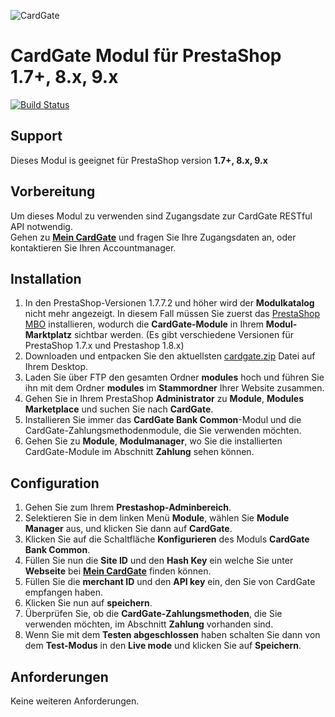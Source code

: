 ![CardGate](https://cdn.curopayments.net/thumb/200/logos/cardgate.png)

# CardGate Modul für PrestaShop 1.7+, 8.x, 9.x

[![Build Status](https://travis-ci.org/cardgate/prestashop17.svg?branch=master)](https://travis-ci.org/cardgate/prestashop17)

## Support

Dieses Modul is geeignet für PrestaShop version **1.7+, 8.x, 9.x**

## Vorbereitung

Um dieses Modul zu verwenden sind Zugangsdate zur CardGate RESTful API notwendig.  
Gehen zu [**Mein CardGate**](https://my.cardgate.com/) und fragen Sie Ihre Zugangsdaten an, oder kontaktieren Sie Ihren Accountmanager.

## Installation

1. In den PrestaShop-Versionen 1.7.7.2 und höher wird der **Modulkatalog** nicht mehr angezeigt. In diesem Fall müssen Sie zuerst das [PrestaShop MBO](https://github.com/PrestaShopCorp/ps_mbo) installieren, wodurch die **CardGate-Module** in Ihrem **Modul-Marktplatz** sichtbar werden. (Es gibt verschiedene Versionen für PrestaShop 1.7.x und Prestashop 1.8.x)
2. Downloaden und entpacken Sie den aktuellsten [cardgate.zip](https://github.com/cardgate/prestashop17/releases) Datei auf Ihrem Desktop.
3. Laden Sie über FTP den gesamten Ordner **modules** hoch und führen Sie ihn mit dem Ordner **modules** im **Stammordner** Ihrer Website zusammen.
4. Gehen Sie in Ihrem PrestaShop **Administrator** zu **Module**, **Modules Marketplace** und suchen Sie nach **CardGate**.
5. Installieren Sie immer das **CardGate Bank Common**-Modul und die CardGate-Zahlungsmethodenmodule, die Sie verwenden möchten.
6. Gehen Sie zu **Module**, **Modulmanager**, wo Sie die installierten CardGate-Module im Abschnitt **Zahlung** sehen können.

## Configuration

1. Gehen Sie zum Ihrem **Prestashop-Adminbereich**.
2. Selektieren Sie in dem linken Menü **Module**, wählen Sie **Module Manager** aus, und klicken Sie dann auf **CardGate**.
3. Klicken Sie auf die Schaltfläche **Konfigurieren** des Moduls **CardGate Bank Common**. 
4. Füllen Sie nun die **Site ID** und den **Hash Key** ein welche Sie unter **Webseite** bei [**Mein CardGate**](https://my.cardgate.com/) finden können. 
5. Füllen Sie die **merchant ID** und den **API key** ein, den Sie von CardGate empfangen haben.
6. Klicken Sie nun auf **speichern**.
7. Überprüfen Sie, ob die **CardGate-Zahlungsmethoden**, die Sie verwenden möchten, im Abschnitt **Zahlung** vorhanden sind.
8. Wenn Sie mit dem **Testen abgeschlossen** haben schalten Sie dann von  
   dem **Test-Modus** in den **Live mode** und klicken Sie auf **Speichern**.

## Anforderungen

Keine weiteren Anforderungen.
